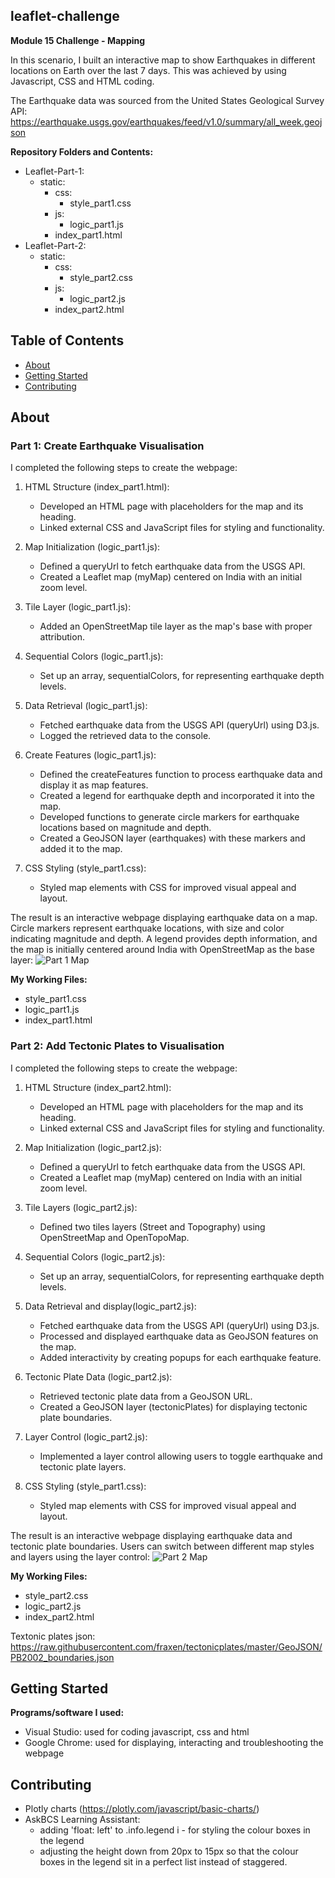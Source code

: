 ## leaflet-challenge
**Module 15 Challenge - Mapping**

In this scenario, I built an interactive map to show Earthquakes in different locations on Earth over the last 7 days. This was achieved by using Javascript, CSS and HTML coding.

The Earthquake data was sourced from the United States Geological Survey API: https://earthquake.usgs.gov/earthquakes/feed/v1.0/summary/all_week.geojson

**Repository Folders and Contents:**
- Leaflet-Part-1:
  - static:
    - css:
      - style_part1.css
    - js:
      - logic_part1.js
    - index_part1.html
- Leaflet-Part-2:
  - static:
    - css:
      - style_part2.css
    - js:
      - logic_part2.js
    - index_part2.html



## Table of Contents

- [About](#about)
- [Getting Started](#getting-started)
- [Contributing](#contributing)

## About
### Part 1: Create Earthquake Visualisation

I completed the following steps to create the webpage:

1. HTML Structure (index_part1.html):
    - Developed an HTML page with placeholders for the map and its heading.
    - Linked external CSS and JavaScript files for styling and functionality.
  
2. Map Initialization (logic_part1.js):
    - Defined a queryUrl to fetch earthquake data from the USGS API.
    - Created a Leaflet map (myMap) centered on India with an initial zoom level.

3. Tile Layer (logic_part1.js):
    - Added an OpenStreetMap tile layer as the map's base with proper attribution.

4. Sequential Colors (logic_part1.js):
    - Set up an array, sequentialColors, for representing earthquake depth levels.

5. Data Retrieval (logic_part1.js):
    - Fetched earthquake data from the USGS API (queryUrl) using D3.js.
    - Logged the retrieved data to the console.

6. Create Features (logic_part1.js):
    - Defined the createFeatures function to process earthquake data and display it as map features.
    - Created a legend for earthquake depth and incorporated it into the map.
    - Developed functions to generate circle markers for earthquake locations based on magnitude and depth.
    - Created a GeoJSON layer (earthquakes) with these markers and added it to the map.

7. CSS Styling (style_part1.css):
    - Styled map elements with CSS for improved visual appeal and layout.
  
The result is an interactive webpage displaying earthquake data on a map. Circle markers represent earthquake locations, with size and color indicating magnitude and depth. A legend provides depth information, and the map is initially centered around India with OpenStreetMap as the base layer:
![Part 1 Map](https://github.com/KTamas03/leaflet-challenge/assets/132874272/18617086-5aae-4c2d-a21f-5a33f116aeaa)

**My Working Files:**
  - style_part1.css
  - logic_part1.js
  - index_part1.html

### Part 2: Add Tectonic Plates to Visualisation

I completed the following steps to create the webpage:

1. HTML Structure (index_part2.html):
    - Developed an HTML page with placeholders for the map and its heading.
    - Linked external CSS and JavaScript files for styling and functionality.
  
2. Map Initialization (logic_part2.js):
    - Defined a queryUrl to fetch earthquake data from the USGS API.
    - Created a Leaflet map (myMap) centered on India with an initial zoom level.

3. Tile Layers (logic_part2.js):
    - Defined two tiles layers (Street and Topography) using OpenStreetMap and OpenTopoMap.

4. Sequential Colors (logic_part2.js):
    - Set up an array, sequentialColors, for representing earthquake depth levels.

5. Data Retrieval and display(logic_part2.js):
    - Fetched earthquake data from the USGS API (queryUrl) using D3.js.
    - Processed and displayed earthquake data as GeoJSON features on the map.
    - Added interactivity by creating popups for each earthquake feature.

6. Tectonic Plate Data (logic_part2.js):
    - Retrieved tectonic plate data from a GeoJSON URL.
    - Created a GeoJSON layer (tectonicPlates) for displaying tectonic plate boundaries.

7. Layer Control (logic_part2.js):
    - Implemented a layer control allowing users to toggle earthquake and tectonic plate layers.

8. CSS Styling (style_part1.css):
    - Styled map elements with CSS for improved visual appeal and layout.
  
The result is an interactive webpage displaying earthquake data and tectonic plate boundaries. Users can switch between different map styles and layers using the layer control:
![Part 2 Map](https://github.com/KTamas03/leaflet-challenge/assets/132874272/bedc7346-c7b6-4ce4-8299-7a1067cfb777)


**My Working Files:**
  - style_part2.css
  - logic_part2.js
  - index_part2.html

Textonic plates json: https://raw.githubusercontent.com/fraxen/tectonicplates/master/GeoJSON/PB2002_boundaries.json


## Getting Started

**Programs/software I used:**
 - Visual Studio: used for coding javascript, css and html
 - Google Chrome: used for displaying, interacting and troubleshooting the webpage

## Contributing

- Plotly charts (https://plotly.com/javascript/basic-charts/)
- AskBCS Learning Assistant:
  -  adding 'float: left' to .info.legend i - for styling the colour boxes in the legend
  -  adjusting the height down from 20px to 15px so that the colour boxes in the legend sit in a perfect list instead of staggered.
